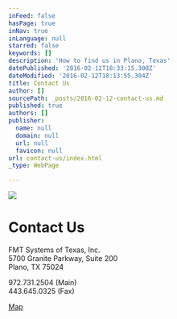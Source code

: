 ```yaml
---
inFeed: false
hasPage: true
inNav: true
inLanguage: null
starred: false
keywords: []
description: 'How to find us in Plano, Texas'
datePublished: '2016-02-12T18:33:15.300Z'
dateModified: '2016-02-12T18:13:55.304Z'
title: Contact Us
author: []
sourcePath: _posts/2016-02-12-contact-us.md
published: true
authors: []
publisher:
  name: null
  domain: null
  url: null
  favicon: null
url: contact-us/index.html
_type: WebPage

---
```

![](https://the-grid-user-content.s3-us-west-2.amazonaws.com/87575bfa-3f74-4c55-9131-af37c236460e.png)

# Contact Us

FMT Systems of Texas, Inc.  
5700 Granite Parkway, Suite 200  
Plano, TX 75024

972.731.2504 (Main)  
443.645.0325 (Fax)

[Map][0]

[0]: https://www.google.com/maps/place/200,+5700+Granite+Pkwy,+Plano,+TX+75024/@33.0875541,-96.8211769,17z/data=!3m1!4b1!4m2!3m1!1s0x864c3cbbdf3c8593:0x19d67f9b71cb284a?hl=en